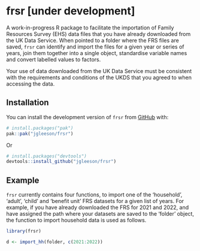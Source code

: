 
<!-- README.md is generated from README.Rmd. Please edit that file -->

# frsr \[under development\]

<!-- badges: start -->
<!-- badges: end -->

A work-in-progress R package to facilitate the importation of Family
Resources Survey (EHS) data files that you have already downloaded from
the UK Data Service. When pointed to a folder where the FRS files are
saved, `frsr` can identify and import the files for a given year or
series of years, join them together into a single object, standardise
variable names and convert labelled values to factors.

Your use of data downloaded from the UK Data Service must be consistent
with the requirements and conditions of the UKDS that you agreed to when
accessing the data.

## Installation

You can install the development version of `frsr` from
[GitHub](https://github.com/) with:

``` r
# install.packages("pak")
pak::pak("jgleeson/frsr")
```

Or

``` r
# install.packages("devtools")
devtools::install_github("jgleeson/frsr")
```

## Example

`frsr` currently contains four functions, to import one of the
‘household’, ‘adult’, ‘child’ and ‘benefit unit’ FRS datasets for a
given list of years. For example, if you have already downloaded the FRS
for 2021 and 2022, and have assigned the path where your datasets are
saved to the ‘folder’ object, the function to import household data is
used as follows.

``` r
library(frsr)

d <- import_hh(folder, c(2021:2022))
```
